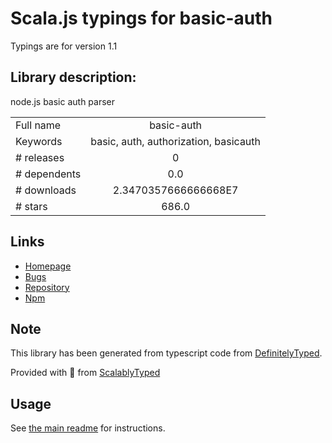 
# Scala.js typings for basic-auth

Typings are for version 1.1

## Library description:
node.js basic auth parser

|                    |                 |
| ------------------ | :-------------: |
| Full name          | basic-auth |
| Keywords           | basic, auth, authorization, basicauth |
| # releases         | 0 |
| # dependents       | 0.0 |
| # downloads        | 2.3470357666666668E7 |
| # stars            | 686.0 |

## Links
- [Homepage](https://github.com/jshttp/basic-auth#readme)
- [Bugs](https://github.com/jshttp/basic-auth/issues)
- [Repository](https://github.com/jshttp/basic-auth)
- [Npm](https://www.npmjs.com/package/basic-auth)
    


## Note
This library has been generated from typescript code from [DefinitelyTyped](https://definitelytyped.org).

Provided with :purple_heart: from [ScalablyTyped](https://github.com/oyvindberg/ScalablyTyped)

## Usage
See [the main readme](../../readme.md) for instructions.


